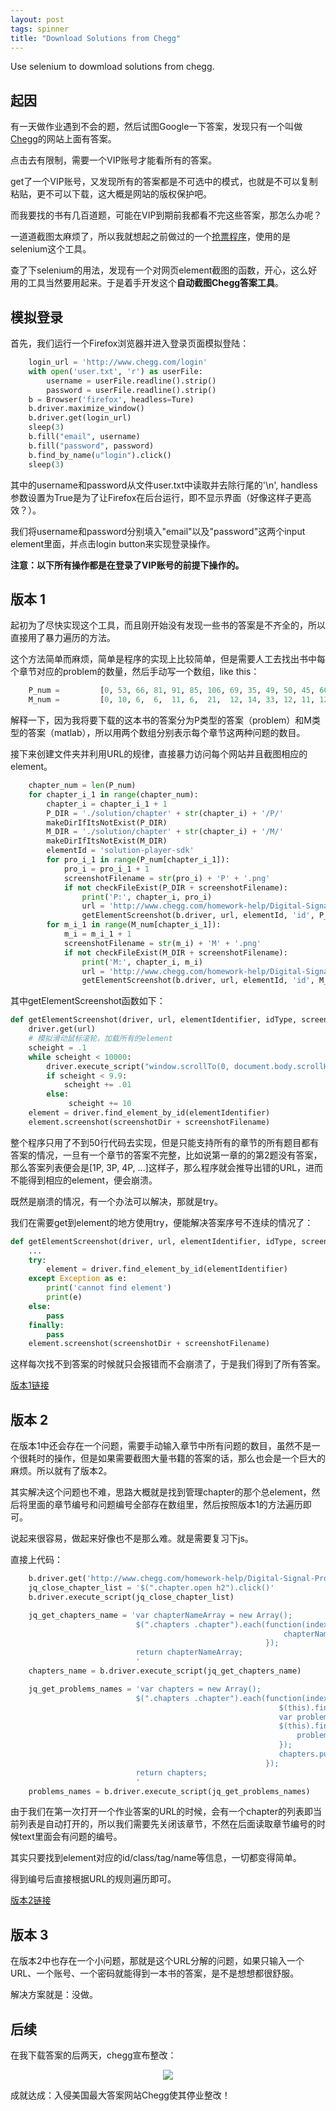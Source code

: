 ```yaml
---
layout: post
tags: spinner
title: "Download Solutions from Chegg"
---
```

Use selenium to dowmload solutions from chegg.

## 起因
有一天做作业遇到不会的题，然后试图Google一下答案，发现只有一个叫做[Chegg](http://www.chegg.com/)的网站上面有答案。

点击去有限制，需要一个VIP账号才能看所有的答案。

get了一个VIP账号，又发现所有的答案都是不可选中的模式，也就是不可以复制粘贴，更不可以下载，这大概是网站的版权保护吧。

而我要找的书有几百道题，可能在VIP到期前我都看不完这些答案，那怎么办呢？

一道道截图太麻烦了，所以我就想起之前做过的一个[抢票程序]()，使用的是selenium这个工具。

查了下selenium的用法，发现有一个对网页element截图的函数，开心，这么好用的工具当然要用起来。于是着手开发这个**自动截图Chegg答案工具**。

## 模拟登录

首先，我们运行一个Firefox浏览器并进入登录页面模拟登陆：

```python
    login_url = 'http://www.chegg.com/login'
    with open('user.txt', 'r') as userFile:
        username = userFile.readline().strip()
        password = userFile.readline().strip()
    b = Browser('firefox', headless=Ture)
    b.driver.maximize_window()
    b.driver.get(login_url)
    sleep(3)
    b.fill("email", username)
    b.fill("password", password)
    b.find_by_name(u"login").click()
    sleep(3)
```

其中的username和password从文件user.txt中读取并去除行尾的'\n', handless参数设置为True是为了让Firefox在后台运行，即不显示界面（好像这样子更高效？）。

我们将username和password分别填入"email"以及"password"这两个input element里面，并点击login button来实现登录操作。

**注意：以下所有操作都是在登录了VIP账号的前提下操作的。**

## 版本 1
起初为了尽快实现这个工具，而且刚开始没有发现一些书的答案是不齐全的，所以直接用了暴力遍历的方法。

这个方法简单而麻烦，简单是程序的实现上比较简单，但是需要人工去找出书中每个章节对应的problem的数量，然后手动写一个数组，like this：

```python
    P_num = 		[0, 53, 66, 81, 91, 85, 106, 69, 35, 49, 50, 45, 60, 53]
    M_num = 		[0, 10, 6, 	6, 	11, 6, 	21,  12, 14, 33, 12, 11, 12, 4 ]
```

解释一下，因为我将要下载的这本书的答案分为P类型的答案（problem）和M类型的答案（matlab），所以用两个数组分别表示每个章节这两种问题的数目。

接下来创建文件夹并利用URL的规律，直接暴力访问每个网站并且截图相应的element。

```python
    chapter_num = len(P_num)
    for chapter_i_1 in range(chapter_num):
        chapter_i = chapter_i_1 + 1
        P_DIR = './solution/chapter' + str(chapter_i) + '/P/'
        makeDirIfItsNotExist(P_DIR)
        M_DIR = './solution/chapter' + str(chapter_i) + '/M/'
        makeDirIfItsNotExist(M_DIR)
        elementId = 'solution-player-sdk'
        for pro_i_1 in range(P_num[chapter_i_1]):
            pro_i = pro_i_1 + 1
            screenshotFilename = str(pro_i) + 'P' + '.png'
            if not checkFileExist(P_DIR + screenshotFilename):
                print('P:', chapter_i, pro_i)
                url = 'http://www.chegg.com/homework-help/Digital-Signal-Processing-4th-edition-chapter-' + str(chapter_i) + '-problem-' + str(pro_i) + 'P-solution-9780073380490'
                getElementScreenshot(b.driver, url, elementId, 'id', P_DIR, screenshotFilename)
        for m_i_1 in range(M_num[chapter_i_1]):
            m_i = m_i_1 + 1
            screenshotFilename = str(m_i) + 'M' + '.png'
            if not checkFileExist(M_DIR + screenshotFilename):
                print('M:', chapter_i, m_i)
                url = 'http://www.chegg.com/homework-help/Digital-Signal-Processing-4th-edition-chapter-' + str(chapter_i) + '-problem-' + str(m_i) + 'M-solution-9780073380490'
                getElementScreenshot(b.driver, url, elementId, 'id', M_DIR, screenshotFilename)
```

其中getElementScreenshot函数如下：

```python
def getElementScreenshot(driver, url, elementIdentifier, idType, screenshotDir, screenshotFilename):
    driver.get(url)
    # 模拟滑动鼠标滚轮，加载所有的element
    scheight = .1
    while scheight < 10000:
        driver.execute_script("window.scrollTo(0, document.body.scrollHeight/%s);" % scheight)
        if scheight < 9.9:
            scheight += .01
        else:
             scheight += 10
    element = driver.find_element_by_id(elementIdentifier)       
    element.screenshot(screenshotDir + screenshotFilename)
```

整个程序只用了不到50行代码去实现，但是只能支持所有的章节的所有题目都有答案的情况，一旦有一个章节的答案不完整，比如说第一章的的第2题没有答案，那么答案列表便会是[1P, 3P, 4P, ...]这样子，那么程序就会推导出错的URL，进而不能得到相应的element，便会崩溃。

既然是崩溃的情况，有一个办法可以解决，那就是try。

我们在需要get到element的地方使用try，便能解决答案序号不连续的情况了：

```python
def getElementScreenshot(driver, url, elementIdentifier, idType, screenshotDir, screenshotFilename):
    ...
    try:
        element = driver.find_element_by_id(elementIdentifier)
    except Exception as e:
        print('cannot find element')
        print(e)
    else:
        pass
    finally:
        pass        
    element.screenshot(screenshotDir + screenshotFilename)
```

这样每次找不到答案的时候就只会报错而不会崩溃了，于是我们得到了所有答案。

[版本1链接](https://github.com/Heimzeng/SolutionDownloader/tree/v1.0)

## 版本 2
在版本1中还会存在一个问题，需要手动输入章节中所有问题的数目，虽然不是一个很耗时的操作，但是如果需要截图大量书籍的答案的话，那么也会是一个巨大的麻烦。所以就有了版本2。

其实解决这个问题也不难，思路大概就是找到管理chapter的那个总element，然后将里面的章节编号和问题编号全部存在数组里，然后按照版本1的方法遍历即可。

说起来很容易，做起来好像也不是那么难。就是需要复习下js。

直接上代码：

```python
    b.driver.get('http://www.chegg.com/homework-help/Digital-Signal-Processing-4th-edition-chapter-2-problem-1P-solution-9780073380490')
    jq_close_chapter_list = '$(".chapter.open h2").click()'
    b.driver.execute_script(jq_close_chapter_list)

    jq_get_chapters_name = 'var chapterNameArray = new Array();                                                     \
                            $(".chapters .chapter").each(function(index){                                           \
                                                             chapterNameArray.push($(this).text());                 \
                                                         });                                                        \
                            return chapterNameArray;                                                                \
                            '
    chapters_name = b.driver.execute_script(jq_get_chapters_name)

    jq_get_problems_names = 'var chapters = new Array();                                                            \
                            $(".chapters .chapter").each(function(index){                                           \
                                                            $(this).find("h2").click();                             \
                                                            var problemElementArray = new Array();                  \
                                                            $(this).find(".problems .problem").each(function(index){\
                                                                problemElementArray.push($(this).text());           \
                                                            });                                                     \
                                                            chapters.push(problemElementArray);                     \
                                                         });                                                        \
                            return chapters;                                                                        \
                            '
    problems_names = b.driver.execute_script(jq_get_problems_names)
```

由于我们在第一次打开一个作业答案的URL的时候，会有一个chapter的列表即当前列表是自动打开的，所以我们需要先关闭该章节，不然在后面读取章节编号的时候text里面会有问题的编号。

其实只要找到element对应的id/class/tag/name等信息，一切都变得简单。

得到编号后直接根据URL的规则遍历即可。

[版本2链接](https://github.com/Heimzeng/SolutionDownloader/tree/v2.0)

## 版本 3
在版本2中也存在一个小问题，那就是这个URL分解的问题，如果只输入一个URL、一个账号、一个密码就能得到一本书的答案，是不是想想都很舒服。

解决方案就是：没做。

## 后续
在我下载答案的后两天，chegg宣布整改：

<center>
	<img src="https://github.com/Heimzeng/Heimzeng.github.io/blob/master/assets/img/post/cheggDownloader/cheggDown.png?raw=true">
</center>

成就达成：入侵美国最大答案网站Chegg使其停业整改！